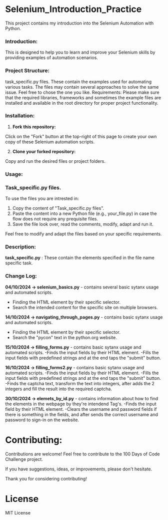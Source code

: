 # **Selenium_Introduction_Practice**

This project contains my introduction into the Selenium Automation with Python.

### **Introduction:**
This is designed to help you to learn and improve your Selenium skills by providing examples of automation scenarios. 
  
### **Project Structure:**
task_specific.py files. These contain the examples used for automating various tasks. The files may contain several approaches to solve the same issue. Feel free to chose the one you like.
Requirements:
Please make sure that the required libraries, frameworks and sometimes the example files are installed and available in the root directory for proper project functionality.

### **Installation:**
1. **Fork this repository:**

  Click on the "Fork" button at the top-right of this page to create your own copy of these Selenium automation scripts.

2. **Clone your forked repository:**

  Copy and run the desired files or project folders.

### **Usage:**
### **Task_specific.py files.**
To use the files you are intrested in:

  1. Copy the content of "Task_specific.py files".
  2. Paste the content into a new Python file (e.g., your_file.py) in case the flow does not require any prequisite files.
  3. Save the file look over, read the comments, modify, adapt and run it.

Feel free to modify and adapt the files based on your specific requirements.

### **Description:**
**task_specific.py** : These contain the elements specified in the file name specific task.

### **Change Log:**

**04/10/2024 -> selenium_basics.py** - contains several basic sytanx usage and automated scripts. 
- Finding the HTML element by their specific selector.
- Search the intended content for the specific site on multiple browsers.
  
**14/10/2024 -> navigating_through_pages.py** - contains basic sytanx usage and automated scripts.
- Finding the HTML element by their specific selector.
- Search the "pycon" text in the python.org website.

**15/10/2024 -> filling_forms.py** - contains basic sytanx usage and automated scripts.
-Finds the input fields by their HTML element.
-Fills the input fields with predefined strings and at the end taps the "submit" button.

**16/10/2024 -> filling_forms2.py** - contains basic sytanx usage and automated scripts.
-Finds the input fields by their HTML element.
-Fills the input fields with predefined strings and at the end taps the "submit" button.
-Finds the captcha text, transform the text into integers, after adds the 2 integers and fill the result into the required captcha.

**30/10/2024 -> elemets_by_id.py** - contains information about how to find the elements in the webpage by they're intendend Tag's.
-Finds the input field by their HTML element.
-Clears the username and password fields if there is something in the fields, and after sends the correct username and password to sign-in on the website.

# **Contributing:**
Contributions are welcome! Feel free to contribute to the 100 Days of Code Challenge project.

If you have suggestions, ideas, or improvements, please don't hesitate.

Thank you for considering contributing!

# **License**
MIT License
